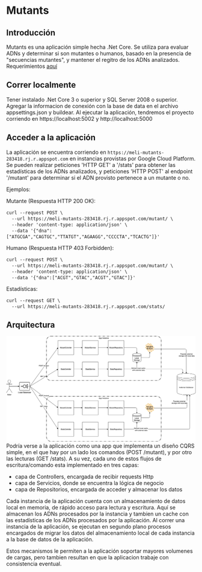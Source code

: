 # Mutants

## Introducción
Mutants es una aplicación simple hecha .Net Core. Se utiliza para evaluar ADNs y determinar si son mutantes o humanos, basado en la presencia de "secuencias mutantes", y mantener el regitro de los ADNs analizados.
Requerimientos [aquí](https://github.com/fadibrace/mutants/extras/requirements.pdf)

## Correr localmente

Tener instalado .Net Core 3 o superior y SQL Server 2008 o superior.
Agregar la informacion de conexión con la base de data en el archivo appsettings.json y buildear.
Al ejecutar la aplicación, tendremos el proyecto corriendo en https://localhost:5002 y http://localhost:5000

## Acceder a la aplicación
La aplicación se encuentra corriendo en `https://meli-mutants-283418.rj.r.appspot.com` en instancias provistas por Google Cloud Platform.
Se pueden realizar peticiones 'HTTP GET' a '/stats' para obtener las estadísticas de los ADNs analizados, y peticiones 'HTTP POST' al endpoint '/mutant' para determinar si el ADN provisto pertenece a un mutante o no.

Ejemplos:

Mutante (Respuesta HTTP 200 OK):
```
curl --request POST \
  --url https://meli-mutants-283418.rj.r.appspot.com/mutant/ \
  --header 'content-type: application/json' \
  --data '{"dna":["ATGCGA","CAGTGC","TTATGT","AGAAGG","CCCCTA","TCACTG"]}'
```
Humano (Respuesta HTTP 403 Forbidden):
```
curl --request POST \
  --url https://meli-mutants-283418.rj.r.appspot.com/mutant/ \
  --header 'content-type: application/json' \
  --data '{"dna":["ACGT","GTAC","ACGT","GTAC"]}'
```
Estadísticas:
```
curl --request GET \
  --url https://meli-mutants-283418.rj.r.appspot.com/stats/
```


## Arquitectura
![mutants architecture overview](extras/architecture.png "Architecture overview")
Podría verse a la aplicación como una app que implementa un diseño CQRS simple, en el que hay por un lado los comandos (POST /mutant), y por otro las lecturas (GET /stats).
A su vez, cada uno de estos flujos de escritura/comando esta implementado en tres capas:
- capa de Controllers, encargada de recibir requests Http
- capa de Servicios, donde se encuentra la lógica de negocio
- capa de Repositorios, encargada de acceder y almacenar los datos

Cada instancia de la aplicación cuenta con un almacenamiento de datos local en memoria, de rápido acceso para lectura y escritura.
Aquí se almacenan los ADNs procesados por la instancia y tambien un cache con las estadísticas de los ADNs procesados por la aplicación.
Al correr una instancia de la aplicación, se ejecutan en segundo plano procesos encargados de migrar los datos del almacenamiento local de cada instancia a la base de datos de la aplicación.

Estos mecanismos le permiten a la aplicación soportar mayores volumenes de cargas, pero tambien resultan en que la aplicacion trabaje con consistencia eventual.